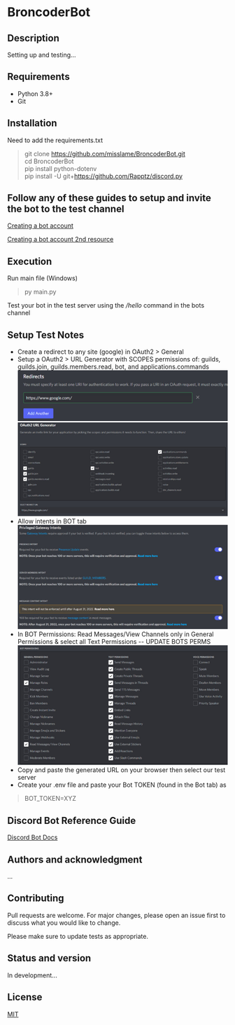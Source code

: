 # BroncoderBot

## Description

Setting up and testing...

## Requirements

- Python 3.8+
- Git

## Installation

Need to add the requirements.txt
> git clone https://github.com/misslame/BroncoderBot.git \
> cd BroncoderBot \
> pip install python-dotenv \
> pip install -U git+https://github.com/Rapptz/discord.py

## Follow any of these guides to setup and invite the bot to the test channel

[Creating a bot account](https://discordpy.readthedocs.io/en/stable/discord.html#discord-intro)

[Creating a bot account 2nd resource](https://discord-py-slash-command.readthedocs.io/en/latest/quickstart.html?highlight=slash#now-let-s-create-our-first-slash-command)

## Execution

Run main file (Windows)
> py main.py

Test your bot in the test server using the */hello* command in the bots channel

## Setup Test Notes

- Create a redirect to any site (google) in OAuth2 > General
- Setup a OAuth2 > URL Generator with SCOPES permissions of: guilds, guilds.join, guilds.members.read, bot, and applications.commands
![Redirect url](./assets/redirects.jpg)
![Scopes permissions](./assets/scopes.jpg)
- Allow intents in BOT tab
![Bot Intents](./assets/intents.jpg)
- In BOT Permissions: Read Messages/View Channels only in General Permissions & select all Text Permissions
-- UPDATE BOTS PERMS
![Bot permissions](./assets/bots.jpg)
- Copy and paste the generated URL on your browser then select our test server
- Create your .env file and paste your Bot TOKEN (found in the Bot tab) as

> BOT_TOKEN=XYZ

## Discord Bot Reference Guide

[Discord Bot Docs](https://discordpy.readthedocs.io/en/latest/index.html)

## Authors and acknowledgment

...

## Contributing

Pull requests are welcome. For major changes, please open an issue first to discuss what you would like to change.

Please make sure to update tests as appropriate.

## Status and version

In development...

## License

[MIT](./LICENSE)
